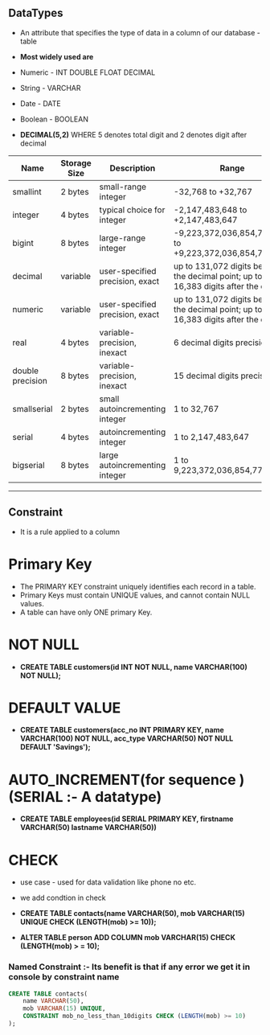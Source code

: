 ## DataTypes

- An attribute that specifies the type of data in a column of our database - table 

- **Most widely used are**
- Numeric - INT DOUBLE FLOAT DECIMAL
- String - VARCHAR
- Date - DATE
- Boolean - BOOLEAN

- **DECIMAL(5,2)** WHERE 5 denotes total digit and 2 denotes digit after decimal


| Name           | Storage Size | Description                     | Range                                                                                   |
|----------------|--------------|---------------------------------|-----------------------------------------------------------------------------------------|
| smallint       | 2 bytes     | small-range integer             | -32,768 to +32,767                                                                     |
| integer        | 4 bytes     | typical choice for integer      | -2,147,483,648 to +2,147,483,647                                                      |
| bigint         | 8 bytes     | large-range integer             | -9,223,372,036,854,775,808 to +9,223,372,036,854,775,807                              |
| decimal        | variable    | user-specified precision, exact | up to 131,072 digits before the decimal point; up to 16,383 digits after the decimal   |
| numeric        | variable    | user-specified precision, exact | up to 131,072 digits before the decimal point; up to 16,383 digits after the decimal   |
| real           | 4 bytes     | variable-precision, inexact    | 6 decimal digits precision                                                             |
| double precision | 8 bytes   | variable-precision, inexact    | 15 decimal digits precision                                                            |
| smallserial    | 2 bytes     | small autoincrementing integer | 1 to 32,767                                                                            |
| serial         | 4 bytes     | autoincrementing integer       | 1 to 2,147,483,647                                                                     |
| bigserial      | 8 bytes     | large autoincrementing integer | 1 to 9,223,372,036,854,775,807                                                        |

---

## Constraint

- It is a rule applied to a column

# Primary Key

- The PRIMARY KEY constraint uniquely identifies each record in a table.
- Primary Keys must contain UNIQUE values, and cannot contain NULL values.
- A table can have only ONE primary Key.

# NOT NULL

- **CREATE TABLE customers(id INT NOT NULL, name VARCHAR(100) NOT NULL);**

# DEFAULT VALUE

- **CREATE TABLE customers(acc_no INT PRIMARY KEY, name VARCHAR(100) NOT NULL, acc_type VARCHAR(50) NOT NULL DEFAULT 'Savings');**

# AUTO_INCREMENT(for sequence ) (SERIAL :- A datatype)

- **CREATE TABLE employees(id SERIAL PRIMARY KEY, firstname VARCHAR(50) lastname VARCHAR(50))**

# CHECK
- use case - used for data validation like phone no etc. 
- we add condtion in check 
- **CREATE TABLE contacts(name VARCHAR(50), mob VARCHAR(15) UNIQUE CHECK (LENGTH(mob) >= 10));**

- **ALTER TABLE person ADD COLUMN mob VARCHAR(15) CHECK (LENGTH(mob) > = 10);**

### Named Constraint :- Its benefit is that if any error we get it in console by constraint name 

```sql
CREATE TABLE contacts(
    name VARCHAR(50),
    mob VARCHAR(15) UNIQUE,
    CONSTRAINT mob_no_less_than_10digits CHECK (LENGTH(mob) >= 10)
);
```



